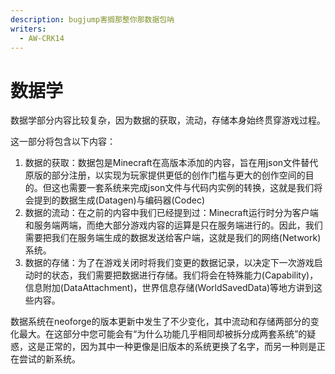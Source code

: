 ```yaml
---
description: bugjump害搁那整你那数据包呐
writers:
  - AW-CRK14
---
```


# 数据学

数据学部分内容比较复杂，因为数据的获取，流动，存储本身始终贯穿游戏过程。

这一部分将包含以下内容：

1. 数据的获取：数据包是Minecraft在高版本添加的内容，旨在用json文件替代原版的部分注册，以实现为玩家提供更低的创作门槛与更大的创作空间的目的。但这也需要一套系统来完成json文件与代码内实例的转换，这就是我们将会提到的数据生成(Datagen)与编码器(Codec)
2. 数据的流动：在之前的内容中我们已经提到过：Minecraft运行时分为客户端和服务端两端，而绝大部分游戏内容的运算是只在服务端进行的。因此，我们需要把我们在服务端生成的数据发送给客户端，这就是我们的网络(Network)系统。
3. 数据的存储：为了在游戏关闭时将我们变更的数据记录，以决定下一次游戏启动时的状态，我们需要把数据进行存储。我们将会在特殊能力(Capability)，信息附加(DataAttachment)，世界信息存储(WorldSavedData)等地方讲到这些内容。

数据系统在neoforge的版本更新中发生了不少变化，其中流动和存储两部分的变化最大。在这部分中您可能会有“为什么功能几乎相同却被拆分成两套系统”的疑惑，这是正常的，因为其中一种更像是旧版本的系统更换了名字，而另一种则是正在尝试的新系统。